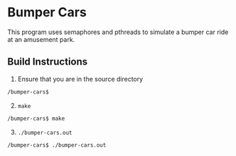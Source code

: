 # Bumper Cars

This program uses semaphores and pthreads to simulate a bumper car ride at an amusement park.

## Build Instructions
1. Ensure that you are in the source directory
```bash
/bumper-cars$
```
2. `make`
```bash
/bumper-cars$ make
```

3. `./bumper-cars.out`
```bash
/bumper-cars$ ./bumper-cars.out
```
